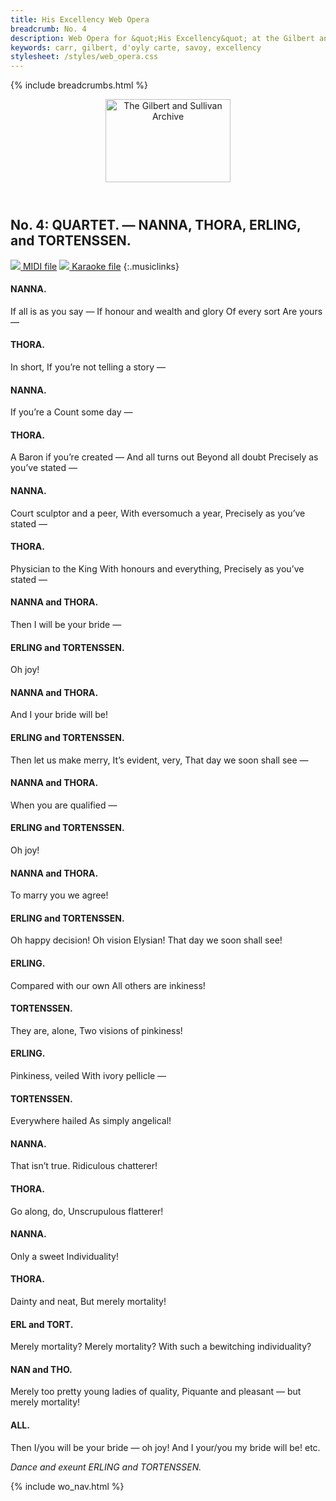 ```yaml
---
title: His Excellency Web Opera
breadcrumb: No. 4
description: Web Opera for &quot;His Excellency&quot; at the Gilbert and Sullivan Archive
keywords: carr, gilbert, d'oyly carte, savoy, excellency
stylesheet: /styles/web_opera.css
---
```


{% include breadcrumbs.html %}
<header>
    <a href="../../index.html"><img src="https://gsarchive.net/layout/images/logo3sm.jpg" alt="The Gilbert and Sullivan Archive" width="200" height="133" border="0"></a>
    <div class=titlecard style="background-color: #515056; background-image: url(../graphics/title.gif)" title="His Excellency"></div>
</header>

## No. 4: QUARTET. — NANNA, THORA, ERLING, and TORTENSSEN.

[ ![](/layout/images/midi.gif) MIDI file](../midi/hex04.mid)
[ ![](/layout/images/midi_karaoke.gif) Karaoke file](../midi/kar/hex04.kar)
{:.musiclinks}

#### NANNA.
If all is as you say —
If honour and wealth and glory
Of every sort
Are yours —
#### THORA.
In short,
If you’re not telling a story —
#### NANNA.
If you’re a Count some day —
#### THORA.
A Baron if you’re created —
And all turns out
Beyond all doubt
Precisely as you’ve stated —
#### NANNA.
Court sculptor and a peer,
With eversomuch a year,
Precisely as you’ve stated —
#### THORA.
Physician to the King
With honours and everything,
Precisely as you’ve stated —
#### NANNA and THORA.
Then I will be your bride —
#### ERLING and TORTENSSEN.
Oh joy!
#### NANNA and THORA.
And I your bride will be!
#### ERLING and TORTENSSEN.
Then let us make merry,
It’s evident, very,
That day we soon shall see —
#### NANNA and THORA.
When you are qualified —
#### ERLING and TORTENSSEN.
Oh joy!
#### NANNA and THORA.
To marry you we agree!
#### ERLING and TORTENSSEN.
Oh happy decision!
Oh vision Elysian!
That day we soon shall see!
#### ERLING.
Compared with our own
All others are inkiness!
#### TORTENSSEN.
They are, alone,
Two visions of pinkiness!
#### ERLING.
Pinkiness, veiled
With ivory pellicle —
#### TORTENSSEN.
Everywhere hailed
As simply angelical! 
#### NANNA.
That isn’t true.
Ridiculous chatterer!
#### THORA.
Go along, do,
Unscrupulous flatterer!
#### NANNA.
Only a sweet
Individuality!
#### THORA.
Dainty and neat,
But merely mortality!
#### ERL and TORT.
Merely mortality? Merely mortality?
With such a bewitching individuality?
#### NAN and THO.
Merely too pretty young ladies of quality,
Piquante and pleasant — but merely mortality!
#### ALL.
Then I/you will be your bride — oh joy!
And I your/you my bride will be! etc.

*Dance and exeunt ERLING and TORTENSSEN.*

{% include wo_nav.html %}
